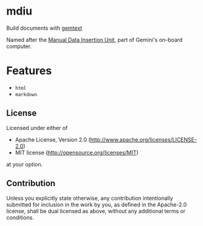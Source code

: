# mdiu

Build documents with [gemtext]

Named after the [Manual Data Insertion Unit], part of Gemini's on-board computer.

# Features
- `html`
- `markdown`

[gemtext]: https://gemini.circumlunar.space/docs/gemtext.gmi
[Manual Data Insertion Unit]: https://web.archive.org/web/20220201083102/https://www.ibiblio.org/apollo/Gemini.html

## License

Licensed under either of

 * Apache License, Version 2.0 (http://www.apache.org/licenses/LICENSE-2.0)
 * MIT license (http://opensource.org/licenses/MIT)

at your option.

## Contribution

Unless you explicitly state otherwise, any contribution intentionally submitted
for inclusion in the work by you, as defined in the Apache-2.0 license, shall be
dual licensed as above, without any additional terms or conditions.
